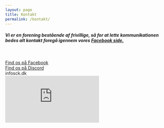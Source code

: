 ```yaml
---
layout: page
title: Kontakt
permalink: /kontakt/
---
```



<div id="omos" class="section scrollspy"><h5>Vi er en forening best&aring;ende af frivillige, s&aring; for at lette kommunikationen bedes alt kontakt foreg&aring; igennem vores&nbsp;<a target="_blank" href="https://www.facebook.com/skjerncomputerklub">Facebook side.</a></h5><p>&nbsp;</p>

<div class="row">
  <div class="col s12 m12 l4">
    <a target="_blank" href="https://facebook.com/skjerncomputerklub">
      <div class="card blue accent-4 hoverable">
  Find os på Facebook<br>
      </div>
    </a>
  </div>
  <div class="col s12 m12 l4">
    <a target="_blank" href="https://discord.gg/hxen8Y5">
      <div class="card deep-purple darken-4 hoverable">
  Find os på Discord<br>
      </div>
    </a>
  </div>
  <div class="col s12 m12 l4">
      <div class="card black hoverable">
  info<i class="fas fa-at"></i>sck.dk <br>
      </div>
  </div>
</div>

<div class="row">
    <div class="col s12">
        <style></style>
        <iframe id="map" src="https://www.google.com/maps/embed?pb=!1m18!1m12!1m3!1d2234.387513017462!2d8.48478751608126!3d55.94265518480051!2m3!1f0!2f0!3f0!3m2!1i1024!2i768!4f13.1!3m3!1m2!1s0x464a550fb7c885e3%3A0x711e284c0cbaa3b3!2sAmagerskolen!5e0!3m2!1sda!2sdk!4v1556990995183!5m2!1sda!2sdk" frameborder="0" style="border:0" allowfullscreen></iframe>
    </div>
</div>
